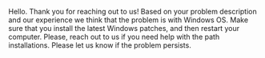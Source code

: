 
Hello. Thank you for reaching out to us! Based on your problem description and our experience we think that the problem is with Windows OS. Make sure that you install the latest Windows patches, and then restart your 
computer. Please, reach out to us if you need help with the path installations. Please let us know if the problem persists.

